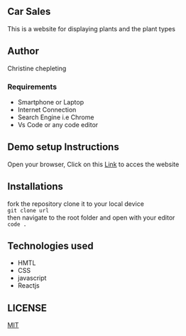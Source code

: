 ## Car Sales
This is a website for displaying plants and the plant types

## Author
Christine chepleting

### Requirements
<ul>
<li>Smartphone or Laptop</li>
<li>Internet Connection</li>
<li>Search Engine i.e Chrome</li>
<li>Vs Code or any code editor</li>
</ul>

## Demo setup Instructions
Open your browser,
Click on this [Link]( https://chrischep.github.io/JS-IPProjectPhase1/) to acces the website

## Installations
fork the repository
clone it to your local device <br>
`
git clone url 
`<br>
then navigate to the root folder and open with your editor<br>
`code .` <br>

## Technologies used
<ul>
<li>HMTL</li>
<li>CSS</li>
<li>javascript</li>
<li>Reactjs</li>
</ul>

## LICENSE
[MIT](https://choosealicense.com/licenses/mit/)